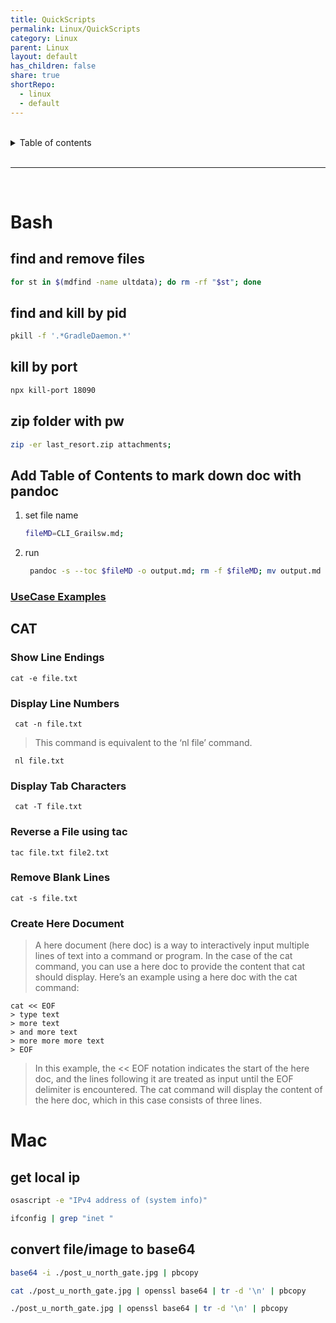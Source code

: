 ```yaml
---
title: QuickScripts
permalink: Linux/QuickScripts
category: Linux
parent: Linux
layout: default
has_children: false
share: true
shortRepo:
  - linux
  - default    
---
```



<br/>    

<details markdown="block">    
<summary>    
Table of contents    
</summary>    
{: .text-delta }    
1. TOC    
{:toc}    
</details>    

<br/>    

***    

<br/>    

# Bash

## find and remove files

```bash    
for st in $(mdfind -name ultdata); do rm -rf "$st"; done    
```    

## find and kill by pid

```bash    
pkill -f '.*GradleDaemon.*'    
```    

## kill by port

```bash    
npx kill-port 18090    
```    

## zip folder with pw

```bash    
zip -er last_resort.zip attachments;    
```    

## Add Table of Contents to mark down doc with pandoc

1) set file name
    ```bash    
    fileMD=CLI_Grailsw.md;    
    ```    

2) run
    ```bash    
     pandoc -s --toc $fileMD -o output.md; rm -f $fileMD; mv output.md ./$fileMD;    
    ```    

### [UseCase Examples](https://gist.github.com/14paxton/0af2e0618a579d1cdc64d2b183af08e6)

## CAT

### Show Line Endings

```shell
cat -e file.txt
```

### Display Line Numbers

```shell
 cat -n file.txt
```

> This command is equivalent to the ‘nl file’ command.

```shell
 nl file.txt
```

### Display Tab Characters

```shell
 cat -T file.txt
```

### Reverse a File using tac

```shell
tac file.txt file2.txt
```

### Remove Blank Lines

```shell
cat -s file.txt
```

### Create Here Document

> A here document (here doc) is a way to interactively input multiple lines of text into a command or program. In the case of the cat command, you can use a here doc to provide the content that cat should display. Here’s an example using a here doc with the cat command:

```shell
cat << EOF
> type text
> more text
> and more text
> more more more text
> EOF
```

> In this example, the << EOF notation indicates the start of the here doc, and the lines following it are treated as input until the EOF delimiter is encountered. The cat command will display the content of the here doc, which in this case consists of three lines.

# Mac

## get local ip

```bash    
osascript -e "IPv4 address of (system info)"    
```    

```bash    
ifconfig | grep "inet "     
```    

## convert file/image to base64

```bash    
base64 -i ./post_u_north_gate.jpg | pbcopy     
```    

```bash    
cat ./post_u_north_gate.jpg | openssl base64 | tr -d '\n' | pbcopy    
```    

```bash    
./post_u_north_gate.jpg | openssl base64 | tr -d '\n' | pbcopy        
```